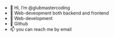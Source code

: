 - 👋 Hi, I’m @glubmastercoding
- 👀 Web-deveopment both backend and frontend
- 🌱 Web-development
- 💞️ Github
- 📫 you can reach me by email

<!---
glubmastercoding/glubmastercoding is a ✨ special ✨ repository because its `README.md` (this file) appears on your GitHub profile.
You can click the Preview link to take a look at your changes.
--->
